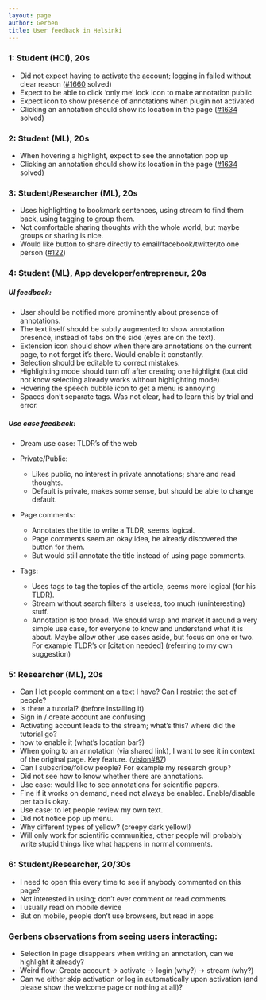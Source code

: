 ```yaml
---
layout: page
author: Gerben
title: User feedback in Helsinki
---
```


### 1: Student (HCI), 20s

-   Did not expect having to activate the account; logging in failed without clear reason ([#1660](https://github.com/hypothesis/h/issues/1660) solved)
-   Expect to be able to click ‘only me’ lock icon to make annotation public
-   Expect icon to show presence of annotations when plugin not activated
-   Clicking an annotation should show its location in the page ([#1634](https://github.com/hypothesis/h/issues/1634) solved)

### 2: Student (ML), 20s

-   When hovering a highlight, expect to see the annotation pop up
-   Clicking an annotation should show its location in the page ([#1634](https://github.com/hypothesis/h/issues/1634) solved)

### 3: Student/Researcher (ML), 20s

-   Uses highlighting to bookmark sentences, using stream to find them back, using tagging to group them.
-   Not comfortable sharing thoughts with the whole world, but maybe groups or sharing is nice.
-   Would like button to share directly to email/facebook/twitter/to one person ([#122](https://github.com/hypothesis/h/issues/122))

### 4: Student (ML), App developer/entrepreneur, 20s

##### UI feedback:

-   User should be notified more prominently about presence of annotations.
-   The text itself should be subtly augmented to show annotation presence, instead of tabs on the side (eyes are on the text).
-   Extension icon should show when there are annotations on the current page, to not forget it’s there. Would enable it constantly.
-   Selection should be editable to correct mistakes.
-   Highlighting mode should turn off after creating one highlight (but did not know selecting already works without highlighting mode)
-   Hovering the speech bubble icon to get a menu is annoying
-   Spaces don’t separate tags. Was not clear, had to learn this by trial and error.

##### Use case feedback:

-   Dream use case: TLDR’s of the web
-   Private/Public:
	-   Likes public, no interest in private annotations; share and read thoughts.
	-   Default is private, makes some sense, but should be able to change default.

-   Page comments:
	-   Annotates the title to write a TLDR, seems logical.
	-   Page comments seem an okay idea, he already discovered the button for them.
	-   But would still annotate the title instead of using page comments.

-   Tags:
	-   Uses tags to tag the topics of the article, seems more logical (for his TLDR).
	-   Stream without search filters is useless, too much (uninteresting) stuff.
	-   Annotation is too broad. We should wrap and market it around a very
    simple use case, for everyone to know and understand what it is
    about. Maybe allow other use cases aside, but focus on one or two.
    For example TLDR’s or [citation needed] (referring to my own
    suggestion)

### 5: Researcher (ML), 20s

-   Can I let people comment on a text I have? Can I restrict the set of people?
-   Is there a tutorial? (before installing it)
-   Sign in / create account are confusing
-   Activating account leads to the stream; what’s this? where did the tutorial go?
-   how to enable it (what’s location bar?)
-   When going to an annotation (via shared link), I want to see it in context of the original page. Key feature. ([vision\#87](https://github.com/hypothesis/vision/issues/87))
-   Can I subscribe/follow people? For example my research group?
-   Did not see how to know whether there are annotations.
-   Use case: would like to see annotations for scientific papers.
-   Fine if it works on demand, need not always be enabled. Enable/disable per tab is okay.
-   Use case: to let people review my own text.
-   Did not notice pop up menu.
-   Why different types of yellow? (creepy dark yellow!)
-   Will only work for scientific communities, other people will
    probably write stupid things like what happens in normal comments.

### 6: Student/Researcher, 20/30s

-   I need to open this every time to see if anybody commented on this page?
-   Not interested in using; don’t ever comment or read comments
-   I usually read on mobile device
-   But on mobile, people don’t use browsers, but read in apps


### Gerbens observations from seeing users interacting:

-   Selection in page disappears when writing an annotation, can we highlight it already?
-   Weird flow: Create account -\> activate -\> login (why?) -\> stream (why?)
-   Can we either skip activation or log in automatically upon activation (and please show the welcome page or nothing at all)?
